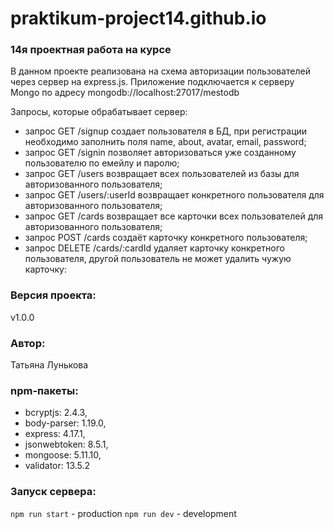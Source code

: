 # praktikum-project14.github.io

### 14я проектная работа на курсе
В данном проекте реализована на схема авторизации пользователей через сервер на express.js. Приложение подключается к серверу Mongo по адресу mongodb://localhost:27017/mestodb

Запросы, которые обрабатывает сервер:

- запрос GET /signup создает пользователя в БД, при регистрации необходимо заполнить поля name, about, avatar, email, password;
- запрос GET /signin позволяет авторизоваться уже созданному пользователю по емейлу и паролю;
- запрос GET /users возвращает всех пользователей из базы для авторизованного пользователя;
- запрос GET /users/:userId возвращает конкретного пользователя для авторизованного пользователя;
- запрос GET /cards возвращает все карточки всех пользователей для авторизованного пользователя;
- запрос POST /cards создаёт карточку конкретного пользователя;
- запрос DELETE /cards/:cardId удаляет карточку конкретного пользователя, другой пользователь не может удалить чужую карточку:

### Версия проекта:
v1.0.0

### Автор:
Татьяна Лунькова

### npm-пакеты:
- bcryptjs: 2.4.3,
- body-parser: 1.19.0,
- express: 4.17.1,
- jsonwebtoken: 8.5.1,
- mongoose: 5.11.10,
- validator: 13.5.2

### Запуск сервера:
`npm run start` - production
`npm run dev` - development
